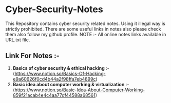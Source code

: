 # Cyber-Security-Notes
This Repository contains cyber security related notes.
Using it illegal way is strictly prohibited.
There are some useful links in notes also please check them also follow my github profile.
NOTE :- All online notes links available in URL.txt file.

## Link For Notes :-
1. **Basics of cyber security & ethical hacking** :- (https://www.notion.so/Basics-Of-Hacking-e9a60626f0cd4b44a2f98ffa7eb4899c)
2. **Basic idea about computer working & virtualization** :- (https://www.notion.so/Basic-Idea-About-Computer-Working-859f21acab4e4c4aa77df44588a68561)
 
